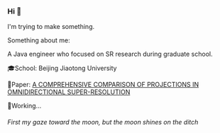 ### Hi 👋

<!--
**17301076phc/17301076phc** is a ✨ _special_ ✨ repository because its `README.md` (this file) appears on your GitHub profile.

Here are some ideas to get you started:

- 🔭 I’m currently working on ...
- 🌱 I’m currently learning ...
- 👯 I’m looking to collaborate on ...
- 🤔 I’m looking for help with ...
- 💬 Ask me about ...
- 📫 How to reach me: ...
- 😄 Pronouns: ...
- ⚡ Fun fact: ...
-->

I'm trying to make something.

Something about me:

A Java engineer who focused on SR research during graduate school.

&#x1F393;School: Beijing Jiaotong University

&#x1F4F0;Paper: [A COMPREHENSIVE COMPARISON OF PROJECTIONS IN OMNIDIRECTIONAL
SUPER-RESOLUTION](https://arxiv.org/abs/2304.06497)

&#x1F463;Working...

###### First my gaze toward the moon, but the moon shines on the ditch
